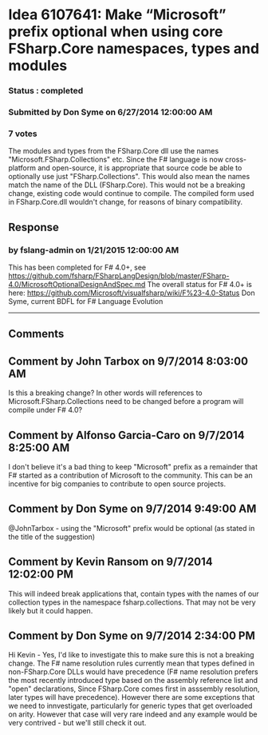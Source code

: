 # Idea 6107641: Make “Microsoft” prefix optional when using core FSharp.Core namespaces, types and modules #

### Status : completed

### Submitted by Don Syme on 6/27/2014 12:00:00 AM

### 7 votes

The modules and types from the FSharp.Core dll use the names "Microsoft.FSharp.Collections" etc.
Since the F# language is now cross-platform and open-source, it is appropriate that source code be able to optionally use just "FSharp.Collections". This would also mean the names match the name of the DLL (FSharp.Core).
This would not be a breaking change, existing code would continue to compile.
The compiled form used in FSharp.Core.dll wouldn't change, for reasons of binary compatibility.



## Response 
### by fslang-admin on 1/21/2015 12:00:00 AM

This has been completed for F# 4.0+, see https://github.com/fsharp/FSharpLangDesign/blob/master/FSharp-4.0/MicrosoftOptionalDesignAndSpec.md
The overall status for F# 4.0+ is here: https://github.com/Microsoft/visualfsharp/wiki/F%23-4.0-Status
Don Syme, current BDFL for F# Language Evolution

------------------------
## Comments


## Comment by John Tarbox on 9/7/2014 8:03:00 AM
Is this a breaking change? In other words will references to Microsoft.FSharp.Collections need to be changed before a program will compile under F# 4.0?


## Comment by Alfonso Garcia-Caro on 9/7/2014 8:25:00 AM
I don't believe it's a bad thing to keep "Microsoft" prefix as a remainder that F# started as a contribution of Microsoft to the community. This can be an incentive for big companies to contribute to open source projects.


## Comment by Don Syme on 9/7/2014 9:49:00 AM
@JohnTarbox - using the "Microsoft" prefix would be optional (as stated in the title of the suggestion)


## Comment by Kevin Ransom on 9/7/2014 12:02:00 PM
This will indeed break applications that, contain types with the names of our collection types in the namespace fsharp.collections. That may not be very likely but it could happen.


## Comment by Don Syme on 9/7/2014 2:34:00 PM
Hi Kevin - Yes, I'd like to investigate this to make sure this is not a breaking change.
The F# name resolution rules currently mean that types defined in non-FSharp.Core DLLs would have precedence (F# name resolution prefers the most recently introduced type based on the assembly reference list and "open" declarations, Since FSharp.Core comes first in asssembly resolution, later types will have precedence).
However there are some exceptions that we need to innvestigate, particularly for generic types that get overloaded on arity. However that case will very rare indeed and any example would be very contrived - but we'll still check it out.

